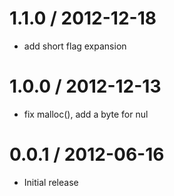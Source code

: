 
1.1.0 / 2012-12-18 
==================

  * add short flag expansion

1.0.0 / 2012-12-13 
==================

  * fix malloc(), add a byte for nul
 
0.0.1 / 2012-06-16 
==================

  * Initial release
